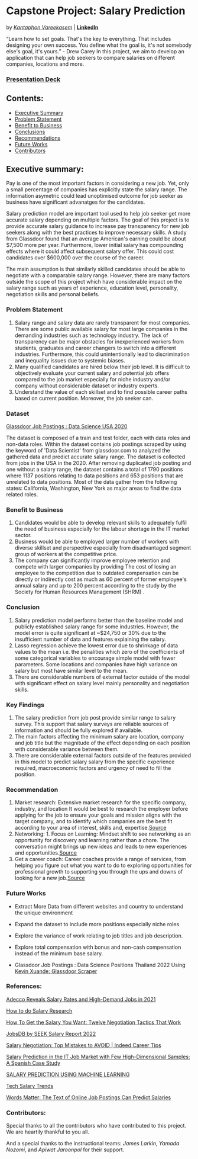 # Capstone Project: Salary Prediction
by [*Kantaphon Vareekasem*](https://github.com/Tatadektep) | 
[**LinkedIn**](https://www.linkedin.com/in/kantaphon-tata-vareekasem/)

“Learn how to set goals. That's the key to everything. That includes designing your own success. You define what the goal is, it's not somebody else's goal, it's yours.” - Drew Carey
In this project, we aim to develop an application that can help job seekers to compare salaries on different companies, locations and more.

### [Presentation Deck](https://docs.google.com/presentation/d/1wuFNchdLq1EmiAhgZ1OxkKycmU4Ak3TQaQiDFMkywWs/edit?usp=sharing)

## Contents:
- [Executive Summary](#Executive-Summary)
- [Problem Statement](#Problem-Statement)
- [Benefit to Business](#Benefit-to-Business)
- [Conclusions](#Conclusions)
- [Recommendations](#Recommendations)
- [Future Works](#Future-Works) 
- [Contributors](#Contributors)

## Executive summary:
Pay is one of the most important factors in considering a new job. Yet, only a small percentage of companies has explicitly state the salary range. The information asymetric could lead unoptimised outcome for job seeker as business have significant advanatges for the candidates. 

Salary prediction model are important tool used to help job seeker get more accurate salary depending on multiple factors. The goal of this project is to provide accurate salary guidance to increase pay transparency for new job seekers along with the best practices to improve necessary skills. A study from Glassdoor found that an average American's earning could be about $7,500 more per year. Furthermore, lower initial salary has compounding effects where it could affect subsequent salary offer. This could cost candidates over $600,000 over the course of the career.

The main assumption is that similarly skilled candidates should be able to negotiate with a comparable salary range. However, there are many factors outside the scope of this project which have considerable impact on the salary range such as years of experience, education level, personality, negotiation skills and personal beliefs. 

### Problem Statement
1. Salary range and salary data are rarely transparent for most companies. There are some public available salary for most large companies in the demanding industries such as technology industry. The lack of transparency can be major obstacles for inexperienced workers from students, graduates and career changers to switch into a different industries. Furthermore, this could unintentionally lead to discrimination and inequality issues due to systemic biases.
2. Many qualified candidates are hired below their job level. It is difficult to objectively evaluate your current salary and potential job offers compared to the job market especially for niche industry and/or company without considerable dataset or industry experts.
3. Understand the value of each skillset and to find possible career paths based on current position. Moreover, the job seeker can.

### Dataset
[Glassdoor Job Postings : Data Science USA 2020](https://www.kaggle.com/datasets/atharvap329/glassdoor-data-science-job-data)

The dataset is composed of a train and test folder, each with data roles and non-data roles. Within the dataset contains job postings scraped by using the keyword of 'Data Scientist' from glassdoor.com to analyzed the gathered data and predict accurate salary range. The dataset is collected from jobs in the USA in the 2020. After removing duplicated job posting and one without a salary range, the dataset contains a total of 1790 positions where 1137 positions relating to data positions and 653 positions that are unrelated to data positions. Most of the data gather from the following states: California, Washington, New York as major areas to find the data related roles.


### Benefit to Business
1. Candidates would be able to develop relevant skills to adequately fulfil the need of business especially for the labour shortage in the IT market sector.
2. Business would be able to employed larger number of workers with diverse skillset and perspective especially from disadvantaged segment group of workers at the competitive price.
3. The company can significantly improve employee retention and compete with larger companies by providing The cost of losing an employee to the competition due to outdated compensation can be directly or indirectly cost as much as 60 percent of former employee's annual salary and up to 200 percent according to the study by the Society for Human Resources Management (SHRM) .

### Conclusion
1. Salary prediction model performs better than the baseline model and publicly established salary range for some industries. However, the model error is quite significant at ~$24,750 or 30% due to the insufficient number of data and features explaining the salary. 
2. Lasso regression achieve the lowest error due to shrinkage of data values to the mean i.e. the penalities which zero of the coefficients of some categorical variables to encourage simple model with fewer parameters. Some locations and companies have high variance on salary but most have similar level to the mean.
3. There are considerable numbers of external factor outside of the model with significant effect on salary level mainly personality and negotiation skills.

### Key Findings
1. The salary prediction from job post provide similar range to salary survey. This support that salary surveys are reliable sources of information and should be fully explored if available.
2. The main factors affecting the minimum salary are location, company and job title but the magnitude of the effect depending on each position with considerable variance between them. 
3. There are considerable external factors outside of the features provided in this model to predict salary salary from the specific experience required, macroeconomic factors and urgency of need to fill the position.

### Recommendation
1. Market research: Extensive market research for the specific company, industry, and location 
It would be best to research the employer before applying for the job to ensure your goals and mission aligns with the target company, and to identify which companies are the best fit according to your area of interest, skills and, expertise.[Source](https://www.linkedin.com/pulse/why-company-research-important-tool-job-seekers-sahasha-namdeo/) 
2. Networking: 1. Focus on Learning: Mindset shift to see networking as an opportunity for discovery and learning rather than a chore. The conversation might brings up new ideas and leads to new experiences and opportunities.[Source](https://hbr.org/2016/05/learn-to-love-networking)
3. Get a career coach:  Career coaches provide a range of services, from helping you figure out what you want to do to exploring opportunities for professional growth to supporting you through the ups and downs of looking for a new job.[Source](https://hbr.org/2022/02/do-you-need-a-career-coach)

### Future Works 
- Extract More Data from different websites and country to understand the unique environment 
- Expand the dataset to include more positions especially niche roles
- Explore the variance of work relating to job titles and job description.
- Explore total compensation with bonus and non-cash compensation instead of the minimum base salary.

- Glassdoor Job Postings : Data Science Positions Thailand 2022 Using [Kevin Xuande: Glassdoor Scraper](https://github.com/kelvinxuande/glassdoor-scraper)

### References:
[Adecco Reveals Salary Rates and High-Demand Jobs in 2021](https://adecco.co.th/en/news/detail/salary-guide-2021)

[How to do Salary Research](https://www.youtube.com/watch?v=45c_2UE7ZKs)

[How To Get the Salary You Want: Twelve Negotiation Tactics That Work](https://www.brodow.com/how-to-get-the-salary-you-want-twelve-negotiation-tactics-that-work)

[JobsDB by SEEK Salary Report 2022](https://th.jobsdb.com/en-th/cms/employer/wp-content/themes/jobsdb/assets/pdf/TH-EN-SalaryReport-03FEB2022.pdf)

[Salary Negotiation: Top Mistakes to AVOID | Indeed Career Tips](https://www.youtube.com/watch?v=bx9bTbN5wH0)

[Salary Prediction in the IT Job Market with Few High-Dimensional Samples: A Spanish Case Study](https://www.researchgate.net/publication/327080220_Salary_Prediction_in_the_IT_Job_Market_with_Few_High-Dimensional_Samples_A_Spanish_Case_Study)

[SALARY PREDICTION USING MACHINE LEARNING](http://ijasret.com/VolumeArticles/FullTextPDF/842_47._SALARY_PREDICTION_USING_MACHINE_LEARNING.pdf)

[Tech Salary Trends](https://www.dice.com/technologists/ebooks/tech-salary-report/salary-trends/)

[Words Matter: The Text of Online Job Postings Can Predict Salaries](https://hai.stanford.edu/news/words-matter-text-online-job-postings-can-predict-salaries)

### Contributors:
Special thanks to all the contributors who have contributed to this project. We are heartily thankful to you all.

And a special thanks to the instructional teams: *James Larkin*, *Yamada Nozomi*, and *Apiwat Jaroonpol* for their support.
